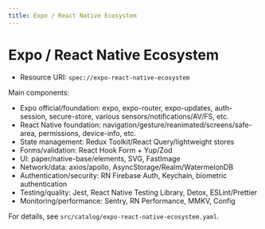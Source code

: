 ```yaml
---
title: Expo / React Native Ecosystem
---
```


# Expo / React Native Ecosystem

- Resource URI: `spec://expo-react-native-ecosystem`

Main components:
- Expo official/foundation: expo, expo-router, expo-updates, auth-session, secure-store, various sensors/notifications/AV/FS, etc.
- React Native foundation: navigation/gesture/reanimated/screens/safe-area, permissions, device-info, etc.
- State management: Redux Toolkit/React Query/lightweight stores
- Forms/validation: React Hook Form + Yup/Zod
- UI: paper/native-base/elements, SVG, FastImage
- Network/data: axios/apollo, AsyncStorage/Realm/WatermelonDB
- Authentication/security: RN Firebase Auth, Keychain, biometric authentication
- Testing/quality: Jest, React Native Testing Library, Detox, ESLint/Prettier
- Monitoring/performance: Sentry, RN Performance, MMKV, Config

For details, see `src/catalog/expo-react-native-ecosystem.yaml`.